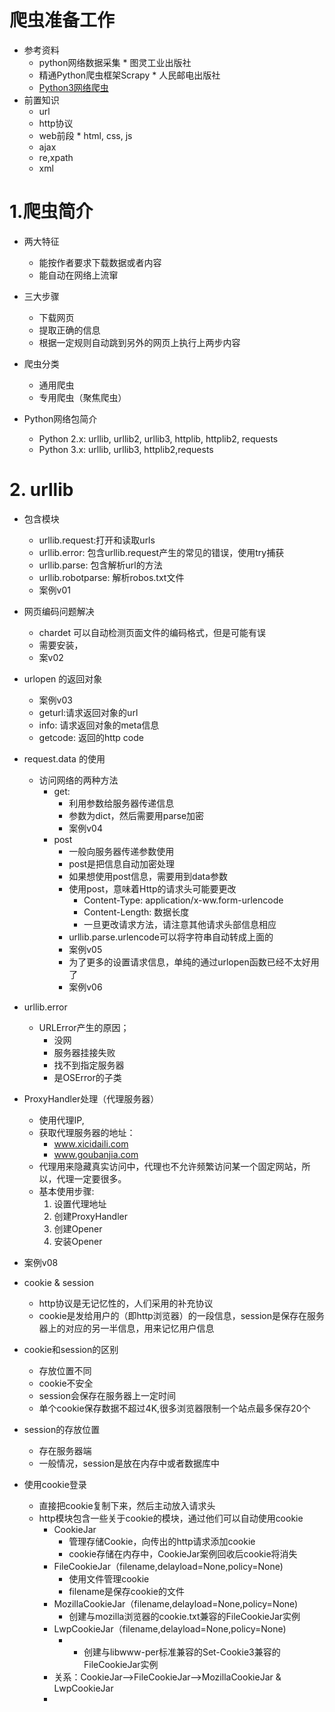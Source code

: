 # 爬虫准备工作
- 参考资料
    - python网络数据采集 * 图灵工业出版社
    - 精通Python爬虫框架Scrapy * 人民邮电出版社
    - [Python3网络爬虫](https://blog.csdn.net/c406495762/article/details/58716886)
- 前置知识
    - url
    - http协议
    - web前段 * html, css, js
    - ajax
    - re,xpath
    - xml
    
# 1.爬虫简介
- 两大特征
    - 能按作者要求下载数据或者内容
    - 能自动在网络上流窜
- 三大步骤
    - 下载网页
    - 提取正确的信息
    - 根据一定规则自动跳到另外的网页上执行上两步内容
  
- 爬虫分类
    - 通用爬虫
    - 专用爬虫（聚焦爬虫）
 
- Python网络包简介
    - Python 2.x: urllib, urllib2, urllib3, httplib, httplib2, requests
    - Python 3.x: urllib, urllib3, httplib2,requests
    
# 2. urllib
- 包含模块
    - urllib.request:打开和读取urls
    - urllib.error: 包含urllib.request产生的常见的错误，使用try捕获
    - urllib.parse: 包含解析url的方法
    - urllib.robotparse: 解析robos.txt文件
    - 案例v01
 
- 网页编码问题解决
    - chardet 可以自动检测页面文件的编码格式，但是可能有误
    - 需要安装，
    - 案v02
- urlopen 的返回对象
    - 案例v03
    - geturl:请求返回对象的url
    - info: 请求返回对象的meta信息
    - getcode: 返回的http code 
- request.data 的使用
    - 访问网络的两种方法
        - get:
            - 利用参数给服务器传递信息
            - 参数为dict，然后需要用parse加密
            - 案例v04
        - post
            - 一般向服务器传递参数使用
            - post是把信息自动加密处理
            - 如果想使用post信息，需要用到data参数
            - 使用post，意味着Http的请求头可能要更改
                - Content-Type: application/x-ww.form-urlencode
                - Content-Length: 数据长度
                - 一旦更改请求方法，请注意其他请求头部信息相应
            - urllib.parse.urlencode可以将字符串自动转成上面的
            - 案例v05
            - 为了更多的设置请求信息，单纯的通过urlopen函数已经不太好用了
            - 案例v06

- urllib.error
    - URLError产生的原因；
        - 没网
        - 服务器挂接失败
        - 找不到指定服务器
        - 是OSError的子类
   
- ProxyHandler处理（代理服务器）
    - 使用代理IP,
    - 获取代理服务器的地址：
        - www.xicidaili.com
        - www.goubanjia.com
    - 代理用来隐藏真实访问中，代理也不允许频繁访问某一个固定网站，所以，代理一定要很多。
    - 基本使用步骤:
        1. 设置代理地址
        2. 创建ProxyHandler
        3. 创建Opener
        4. 安装Opener    
- 案例v08

- cookie & session
    - http协议是无记忆性的，人们采用的补充协议
    - cookie是发给用户的（即http浏览器）的一段信息，session是保存在服务器上的对应的另一半信息，用来记忆用户信息

- cookie和session的区别
    - 存放位置不同
    - cookie不安全
    - session会保存在服务器上一定时间
    - 单个cookie保存数据不超过4K,很多浏览器限制一个站点最多保存20个
- session的存放位置
    - 存在服务器端
    - 一般情况，session是放在内存中或者数据库中

- 使用cookie登录
    - 直接把cookie复制下来，然后主动放入请求头
    - http模块包含一些关于cookie的模块，通过他们可以自动使用cookie
        - CookieJar
            - 管理存储Cookie，向传出的http请求添加cookie
            - cookie存储在内存中，CookieJar案例回收后cookie将消失
        - FileCookieJar（filename,delayload=None,policy=None)
            - 使用文件管理cookie
            - filename是保存cookie的文件
        - MozillaCookieJar（filename,delayload=None,policy=None)
            - 创建与mozilla浏览器的cookie.txt兼容的FileCookieJar实例
        - LwpCookieJar（filename,delayload=None,policy=None)
            - - 创建与libwww-per标准兼容的Set-Cookie3兼容的FileCookieJar实例
        - 关系：CookieJar-->FileCookieJar-->MozillaCookieJar & LwpCookieJar
        -               